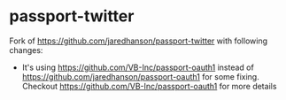# passport-twitter

Fork of https://github.com/jaredhanson/passport-twitter with following changes:

- It's using https://github.com/VB-Inc/passport-oauth1 instead of https://github.com/jaredhanson/passport-oauth1 for some fixing.
  Checkout https://github.com/VB-Inc/passport-oauth1 for more details
